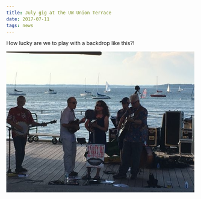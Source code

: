 ```yaml
---
title: July gig at the UW Union Terrace
date: 2017-07-11
tags: news
---
```


How lucky are we to play with a backdrop like this?!

![](assets/images/170706-Sparetime-at-Terrace-500x375.jpeg)
